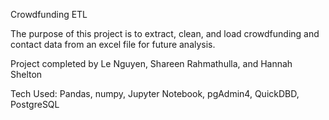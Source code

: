 Crowdfunding ETL

The purpose of this project is to extract, clean, and load crowdfunding and contact data from an excel file for future analysis. 

Project completed by Le Nguyen, Shareen Rahmathulla, and Hannah Shelton

Tech Used: Pandas, numpy, Jupyter Notebook, pgAdmin4, QuickDBD, PostgreSQL
